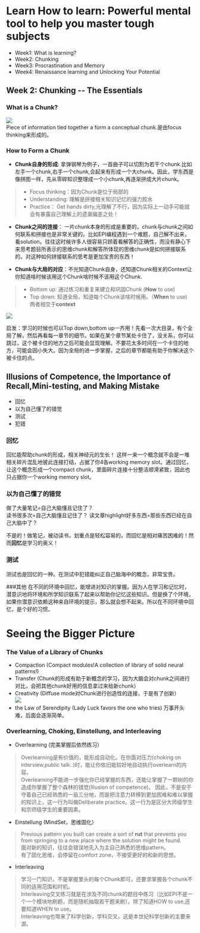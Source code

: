 # Learn How to learn: Powerful mental tool to help you master tough subjects
* Week1: What is learning?
* Week2: Chunking
* Week3: Procrastination and Memory
* Week4: Renaissance learning and Unlocking Your Potential

## Week 2: Chunking -- The Essentials

### What is a Chunk?
![](https://github.com/zhukuixi/RainyNight/blob/master/LearnHowToLearn/Image/L2_1.jpg)  
Piece of information tied together a form a conceptual chunk.是由focus thinking来形成的。


### How to Form a Chunk
- **Chunk自身的形成**: 拿弹钢琴为例子，一首曲子可以切割为若干个chunk.比如左手一个chunk,右手一个chunk,合起来有形成一个大chunk。因此，学东西是像拼图一样，先从零碎知识整理成一个小chunk,再逐渐拼成大片chunk。
> * Focus thinking：因为Chunk是位于局部的
> * Understanding: 理解是拼接相关知识记忆的强力胶水
> * Practice： Get hands dirty,光理解了不行，因为实际上一动手可能就会有暴露自己理解上的遗漏偏差之处！

- **Chunk之间的连接**： 一片chunk本身的形成是重要的，chunk与chunk之间如何联系和拼接也是非常关键的。比如EPI编程遇到一个难题，自己解不出来，看solution。往往这时候许多人很容易只顾着看解答的正确性，而没有静心下来思考题目所表示的思维chunk和解答所体现的思维chunk是如何拼接联系的。对这种如何拼接联系的思考是更加宝贵的东西！

- **Chunk与大局的对应**：不光知道Chunk自身，还知道Chunk相关的Context让你知道啥时候该用这个Chunk啥时候不该用这个Chunk.
> *  Bottom up: 通过练习和重复来建立和巩固Chunk (**How** to use)
> *   Top down: 知道全局，知道每个Chunk该啥时候用。（**When** to use)  
> 两者相交于**context**

![](https://github.com/zhukuixi/RainyNight/blob/master/LearnHowToLearn/Image/L2_2.jpg)   

启发：学习的时候也可以Top down,bottom up一齐用！先看一次大目录，有个全局了解，然后再看每一章节的细节。如果在某个章节某处卡住了，没关系，你可以跳过，这个被卡住的地方之后可能会显现理解。不要花太多时间在一个卡住的地方，可能会因小失大。因为全局的进一步掌握，之后的章节都能有助于你解决这个被卡住的点。

## Illusions of Competence, the Importance of Recall,Mini-testing, and Making Mistake
* 回忆
* 以为自己懂了的错觉
* 测试
* 犯错

### 回忆
回忆能帮助chunk的形成，相关神经元的生长！
这样一来一个概念就不会是一堆相关碎片混乱地彼此连接打结，占据了你4各working memory slot。通过回忆，让这个概念形成一个compact chunk，里面碎片连接十分整洁顺滑紧致，因此也只占据你一个working memory slot。


### 以为自己懂了的错觉
做了大量笔记=自己大脑懂且记住了？  
读书很多次=自己大脑懂且记住了？
读文章highlight好多东西=那些东西已经在自己大脑中了？

不是的！做笔记，被动读书，划重点是轻松容易的，而回忆是相对痛苦困难的！然而**回忆**是学习的奥义！

### 测试
测试也是回忆的一种。在测试中犯错能纠正自己脑海中的概念，非常宝贵。

###其他
在不同的环境中回忆，能增进对知识的掌握。因为人在学习和记忆时，潜意识地将环境和所学知识联系了起来以帮助你记忆这些知识。但是换了个环境，如果你潜意识依赖这种来自环境的提示，那么就会想不起来。所以在不同环境中回忆，是个好的习惯。


# Seeing the Bigger Picture

### The Value of a Library of Chunks
* Compaction (Compact modules!A collection of library of solid neural patterns!)
* Transfer (Chunk的形成有助于新概念的学习，因为大脑会对chunk之间进行对比，会把其他chunk好用的信息拿过来给新chunk）
* Creativity (Diffuse mode对Chunk进行创造性的连接，于是有了创新）  
![](https://github.com/zhukuixi/RainyNight/blob/master/LearnHowToLearn/Image/L2_3.jpg)   
* the Law of Serendipity (Lady Luck favors the one who tries) 万事开头难，后面会逐渐简单。



### Overlearning, Choking, Einstellung, and Interleaving
* Overlearning (完美掌握后依然练习）
> Overlearning是有价值的，能形成自动化。在你面对压力(choking on interview,public talk..)时，能让你依旧能较好地自动执行overlearn的内容。  
> Overlearning不能进一步强化你已经掌握的东西，还能让掌握了一颗树的你造成你掌握了整个森林的错觉(Illusion of competence)。
> 因此，不是安于守着自己已经熟悉的一亩三分地，而是把注意力转移到更加困难和难以掌握的知识上，这一行为叫做Deliberate practice。这一行为是区分大师级学生和宗师级学生的重要因素。

* Einstellung (MindSet，思维固化）
> Previous pattern you built can create a sort of **rut** that prevents you from springing to a new place where the solution might be found.  
> 面对新的知识，往往会错误地先入为主自己熟悉的思维pattern。  
> 有了固化思维，会停留在comfort zone，不接受更好的和新的思想。

* Interleaving
> 学习一门知识，不是掌握里头的每个Chunk即可，还要求掌握各个chunk不同的适用范围和时机。  
> Interleaving交叉练习就是在涉及不同chunk的题目中练习（比如EPI不是一个一个模块地刷题，而是随机抽取若干题来刷）。除了知道HOW to use,还要知道WHEN to use。    
> Interleaving也带来了科学创新，学科交叉，这是本世纪科学创新的主要来源。
